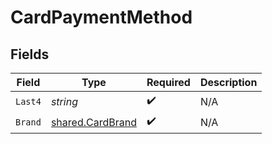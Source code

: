 # CardPaymentMethod


## Fields

| Field                                                       | Type                                                        | Required                                                    | Description                                                 |
| ----------------------------------------------------------- | ----------------------------------------------------------- | ----------------------------------------------------------- | ----------------------------------------------------------- |
| `Last4`                                                     | *string*                                                    | :heavy_check_mark:                                          | N/A                                                         |
| `Brand`                                                     | [shared.CardBrand](../../../pkg/models/shared/cardbrand.md) | :heavy_check_mark:                                          | N/A                                                         |
